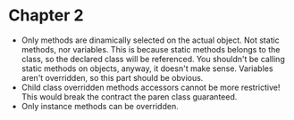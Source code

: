 Chapter 2
=========

* Only methods are dinamically selected on the actual object. Not static methods, nor variables.
    This is because static methods belongs to the class, so the declared class will be referenced. You shouldn't be calling static methods on objects, anyway, it doesn't make sense. Variables aren't overridden, so this part should be obvious.
* Child class overridden methods accessors cannot be more restrictive! This would break the contract the paren class guaranteed.
* Only instance methods can be overridden.
